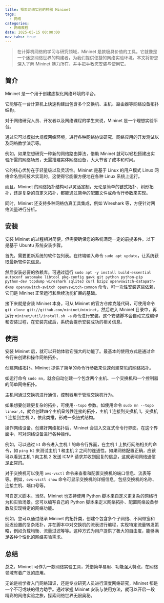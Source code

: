 ```yaml
---
title: 探索网络实验的神器 Mininet
tags:
  - 网络
categories:
  - 网络教程
date: 2025-05-15 00:00:00
nav_tabs: true
---
```


> 在计算机网络的学习与研究领域，Mininet 是款极具价值的工具。它就像是一个迷您网络世界的构建者，为我们提供便捷的网络实验环境。本文将带您深入了解 Mininet 魅力所在，并手把手教您安装与使用它。

<!-- more -->

## 简介

Mininet 是一个用于创建虚拟化网络环境的平台。

它能够在一台计算机上快速构建出包含多个交换机、主机、路由器等网络设备拓扑结构。

对于网络研究人员、开发者以及网络课程的学生来说，Mininet 是一个理想实验平台。

通过它可以模拟大规模网络环境，进行各种网络协议研究、网络应用的开发测试以及网络教学演示等。

例如，如果您想研究一种新的网络路由算法，借助 Mininet 就可以轻松搭建出实验所需的网络场景，无需搭建实体网络设备，大大节省了成本和时间。

它的核心优势在于轻量级以及灵活性。Mininet 是基于 Linux 的用户模式 Linux 网络命名空间技术实现的，这使得它能很方便地在各种 Linux 系统上运行。

而且，Mininet 的网络拓扑结构可以灵活定制，无论是简单的链式拓扑、树形拓扑，还是复杂的自定义拓扑，都能通过简单的配置文件或命令行参数来实现。

同时，Mininet 还支持多种网络仿真工具集成，例如 Wireshark 等，方便针对网络流量进行分析。

## 安装

安装 Mininet 的过程相对简便，但需要确保您的系统满足一定的前提条件。以下是基于 Ubuntu 系统安装步骤。

首先，需要更新系统的软件包列表。在终端输入命令 `sudo apt update`，让系统获取最新软件包信息。

然后安装必要的依赖库。可通过运行 `sudo apt -y install build-essential autoconf automake libtool pkg-config gawk git python python-pip python-dev tcpdump wireshark sqlite3 curl bzip2 openvswitch-datapath-dkms openvswitch-switch openvswitch-common` 命令，可一次性安装这些依赖，它们是 Mininet 正常运行和后续功能扩展的基础。

接下来就是安装 Mininet 本身。可从 Mininet 的官方仓库克隆代码，可使用命令 `git clone git://github.com/mininet/mininet`，然后进入 Mininet 目录中，再运行 `mininet/util/install.sh -a` 命令进行安装。这个安装脚本会自动完成编译和安装过程，在安装完成后，系统会提示安装成功的相关信息。

## 使用

安装 Mininet 后，就可以开始体验它强大的功能了。最基本的使用方式是通过命令行来创建和操作网络拓扑。

创建网络拓扑。Mininet 提供了简单的命令行参数来快速创建常见的网络拓扑。

如运行命令 `sudo mn`，就会自动创建一个包含两个主机、一个交换机和一个控制器的简单网络拓扑。

主机间通过交换机进行通信，控制器用于管理交换机行为。

如果想要创建更复杂的拓扑，可使用`--topo` 参数。如使用命令 `sudo mn --topo linear,4`，就会创建四个主机呈线性连接的拓扑，主机 1 连接到交换机 1，交换机 1 连接到主机 2，依此类推，形成一条链式结构。

操作网络设备。创建好网络拓扑后，Mininet 会进入交互式命令行界面。在这个界面中，可对网络设备进行各种操作。

例如，可以通过 `h1` 命令进入主机 1 的命令行界面，在主机 1 上执行网络相关的命令，如 `ping h2` 来测试主机 1 和主机 2 之间的连通性。如果网络配置正确，应该可以看到主机 1 向主机 2 发送 ICMP 请求并收到回复的信息，这就表明网络通信是正常的。

对于交换机可以使用 `ovs-vsctl` 命令来查看和配置交换机的端口信息、流表等等。例如，`ovs-vsctl show` 命令可显示交换机的详细信息，包括交换机的名称、连接主机、端口号等。

可自定义脚本。当然，Mininet 也支持使用 Python 脚本来自定义更复杂的网络行为和实验场景。您可以编写自己的 Python 脚本来定义网络拓扑、配置网络设备参数及实现特定的网络功能。

例如，您可以通过继承 Mininet 的拓扑类，创建个包含多个子网络、不同带宽和延迟设置的复杂拓扑，并在脚本中对交换机的流表进行编程，实现特定流量转发策略，例如负载均衡、流量过滤等等。这种方式为用户提供了极大的自由度，能够满足各种个性化的网络实验需求。

## 总结

总之，Mininet 可作为一款网络实验工具，凭借简单易用、功能强大特点，在网络领域有着广泛的应用。

无论是初学者入门网络知识，还是专业研究人员进行深度网络研究，Mininet 都是一个不可或缺的得力助手。通过掌握 Mininet 安装与使用方法，就可以开启一段精彩的网络实验之旅，探索网络世界无限奥秘。